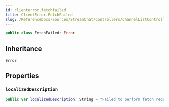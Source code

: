 ```yaml
---
id: clienterror.fetchfailed 
title: ClientError.FetchFailed
slug: /ReferenceDocs/Sources/StreamChat/Controllers/ChannelListController/clienterror.fetchfailed
---
```


``` swift
public class FetchFailed: Error 
```

## Inheritance

`Error`

## Properties

### `localizedDescription`

``` swift
public var localizedDescription: String = "Failed to perform fetch request. This is an internal error."
```
